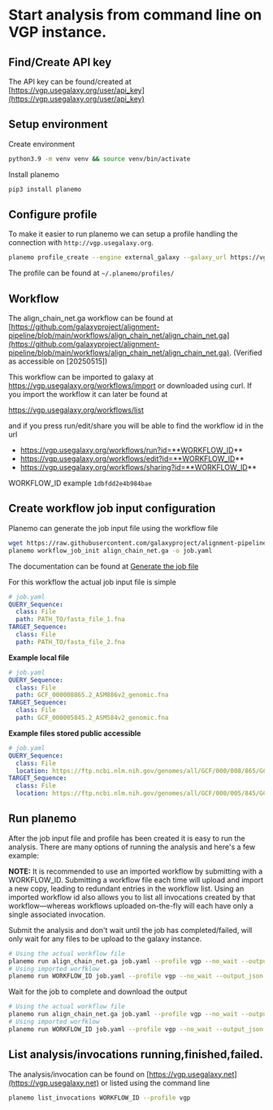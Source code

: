 # Start analysis from command line on VGP instance.

## Find/Create API key

The API key can be found/created at [https://vgp.usegalaxy.org/user/api_key](https://vgp.usegalaxy.org/user/api_key)

## Setup environment

Create environment
```bash
python3.9 -m venv venv && source venv/bin/activate
```

Install planemo
```bash
pip3 install planemo
```

## Configure profile
To make it easier to run planemo we can setup a profile handling the connection with `http://vgp.usegalaxy.org`.
```bash
planemo profile_create --engine external_galaxy --galaxy_url https://vgp.usegalaxy.org --galaxy_user_key XXXXXXXXXXXXXXXXXXXXXXXXXXXXXX vgp
```

The profile can be found at `~/.planemo/profiles/`

## Workflow

The align_chain_net.ga workflow can be found at [https://github.com/galaxyproject/alignment-pipeline/blob/main/workflows/align_chain_net/align_chain_net.ga](https://github.com/galaxyproject/alignment-pipeline/blob/main/workflows/align_chain_net/align_chain_net.ga). (Verified as accessible on [20250515])

This workflow can be imported to galaxy at https://vgp.usegalaxy.org/workflows/import or downloaded using curl. If you import the workflow it can later be found at  

https://vgp.usegalaxy.org/workflows/list

and if you press run/edit/share you will be able to find the workflow id in the url

- https://vgp.usegalaxy.org/workflows/run?id=**WORKFLOW_ID**
- https://vgp.usegalaxy.org/workflows/edit?id=**WORKFLOW_ID**
- https://vgp.usegalaxy.org/workflows/sharing?id=**WORKFLOW_ID**

WORKFLOW_ID example `1dbfdd2e4b984bae`

## Create workflow job input configuration

Planemo can generate the job input file using the workflow file
```bash
wget https://raw.githubusercontent.com/galaxyproject/alignment-pipeline/refs/heads/main/workflows/align_chain_net/align_chain_net.ga
planemo workflow_job_init align_chain_net.ga -o job.yaml
```

The documentation can be found at [Generate the job file](https://planemo.readthedocs.io/en/latest/running.html#generating-the-job-file)

For this workflow the actual job input file is simple
```yaml
# job.yaml
QUERY_Sequence:
  class: File
  path: PATH_TO/fasta_file_1.fna
TARGET_Sequence:
  class: File
  path: PATH_TO/fasta_file_2.fna
```

**Example local file**
```yaml
# job.yaml
QUERY_Sequence:
  class: File
  path: GCF_000008865.2_ASM886v2_genomic.fna
TARGET_Sequence:
  class: File
  path: GCF_000005845.2_ASM584v2_genomic.fna
```

**Example files stored public accessible**
```yaml
# job.yaml
QUERY_Sequence:
  class: File
  location: https://ftp.ncbi.nlm.nih.gov/genomes/all/GCF/000/008/865/GCF_000008865.2_ASM886v2/GCF_000008865.2_ASM886v2_genomic.fna.gz
TARGET_Sequence:
  class: File
  location: https://ftp.ncbi.nlm.nih.gov/genomes/all/GCF/000/005/845/GCF_000005845.2_ASM584v2/GCF_000005845.2_ASM584v2_genomic.fna.gz
```

## Run planemo
After the job input file and profile has been created it is easy to run the analysis. There are many
options of running the analysis and here's a few example:

**NOTE:** It is recommended to use an imported workflow by submitting with a WORKFLOW_ID. Submitting a workflow file each time will upload and import a new copy, leading to redundant entries in the workflow list. Using an imported workflow id also allows you to list all invocations created by that workflow—whereas workflows uploaded on-the-fly will each have only a single associated invocation.

Submit the analysis and don't wait until the job has completed/failed, will only wait for any files to be upload to the galaxy instance.
```bash
# Using the actual workflow file
planemo run align_chain_net.ga job.yaml --profile vgp --no_wait --output_json task.json --history_name MyAnalysis1
# Using imported worfklow
planemo run WORKFLOW_ID job.yaml --profile vgp --no_wait --output_json task.json --history_name MyAnalysis1
```

Wait for the job to complete and download the output
```bash
# Using the actual workflow file
planemo run align_chain_net.ga job.yaml --profile vgp --no_wait --output_json task.json --download_outputs --output_directory result_data --history_name MyAnalysis1
# Using imported worfklow
planemo run WORKFLOW_ID job.yaml --profile vgp --no_wait --output_json task.json --download_outputs --output_directory result_data --history_name MyAnalysis1
```

## List analysis/invocations running,finished,failed.

The analysis/invocation can be found on [https://vgp.usegalaxy.net](https://vgp.usegalaxy.net) or listed using the command line

```bash
planemo list_invocations WORKFLOW_ID --profile vgp
```


